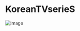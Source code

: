 # KoreanTVserieS
![image](https://github.com/SevimBusraGul78/KoreanTVserieS/assets/116757374/1fa073ad-e778-40d6-be39-9269d1040a56)

